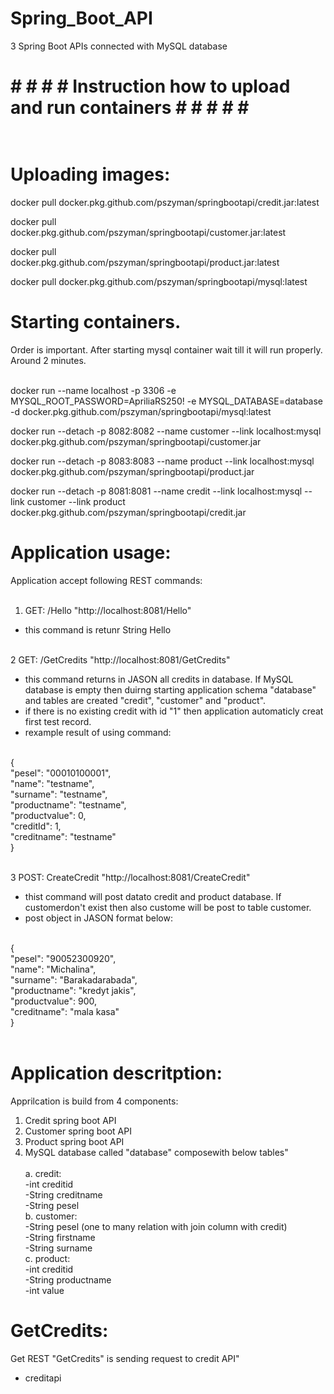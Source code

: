 # Spring_Boot_API
3 Spring Boot APIs connected with MySQL database

# # # # # Instruction how to upload and run containers # # # # # <br><br>


# Uploading images:<br>

docker pull docker.pkg.github.com/pszyman/springbootapi/credit.jar:latest<br>

docker pull docker.pkg.github.com/pszyman/springbootapi/customer.jar:latest<br>

docker pull docker.pkg.github.com/pszyman/springbootapi/product.jar:latest<br>

docker pull docker.pkg.github.com/pszyman/springbootapi/mysql:latest<br>


# Starting containers. <br>
Order is important. After starting mysql container wait till it will run properly. Around 2 minutes.<br><br>

docker run --name localhost -p 3306 -e MYSQL_ROOT_PASSWORD=ApriliaRS250! -e MYSQL_DATABASE=database -d docker.pkg.github.com/pszyman/springbootapi/mysql:latest<br>

docker run --detach -p 8082:8082 --name customer --link localhost:mysql docker.pkg.github.com/pszyman/springbootapi/customer.jar<br>

docker run --detach -p 8083:8083 --name product --link localhost:mysql docker.pkg.github.com/pszyman/springbootapi/product.jar<br>

docker run --detach -p 8081:8081 --name credit --link localhost:mysql --link customer --link product docker.pkg.github.com/pszyman/springbootapi/credit.jar<br>


# Application usage:<br>
Application accept following REST commands:<br><br>

1. GET: /Hello "http://localhost:8081/Hello"<br>
  - this command is retunr String Hello<br><br>
  
2 GET: /GetCredits "http://localhost:8081/GetCredits"<br>
 - this command returns in JASON all credits in database. If MySQL database is empty then duirng starting application schema "database" and  tables are created "credit", "customer" and "product".<br>
  - if there is no existing credit with id "1" then application automaticly creat first test record.<br>
  - rexample result of using command:<br><br>
  
   {<br>
        "pesel": "00010100001",<br>
        "name": "testname",<br>
        "surname": "testname",<br>
        "productname": "testname",<br>
        "productvalue": 0,<br>
        "creditId": 1,<br>
        "creditname": "testname"<br>
    }<br><br>
    
3 POST: CreateCredit "http://localhost:8081/CreateCredit"<br>
 - thist command will post datato credit and product database. If customerdon't exist then also custome will be post to table customer.<br>
 - post object in JASON format below:<br><br>
 
 {<br>
        "pesel": "90052300920",<br>
        "name": "Michalina",<br>
        "surname": "Barakadarabada",<br>
        "productname": "kredyt jakis",<br>
        "productvalue": 900,<br>
        "creditname": "mala kasa"<br>
    }<br><br>
 

# Application descritption:<br>

Apprilcation is build from 4 components:<br>
1. Credit spring boot API <br>
2. Customer spring boot API <br>
3. Product spring boot API<br>
4. MySQL database called "database" composewith below tables"<br><br>
    a. credit:<br>
        -int creditid<br>
        -String creditname<br>
        -String pesel<br>
    b. customer:<br>
        -String pesel (one to many relation with join column with credit)<br>
        -String firstname<br>
        -String surname<br>
    c. product:<br>
        -int creditid<br>
        -String productname<br>
        -int value<br>

# GetCredits:

Get REST "GetCredits" is sending request to  credit API"
 - creditapi



